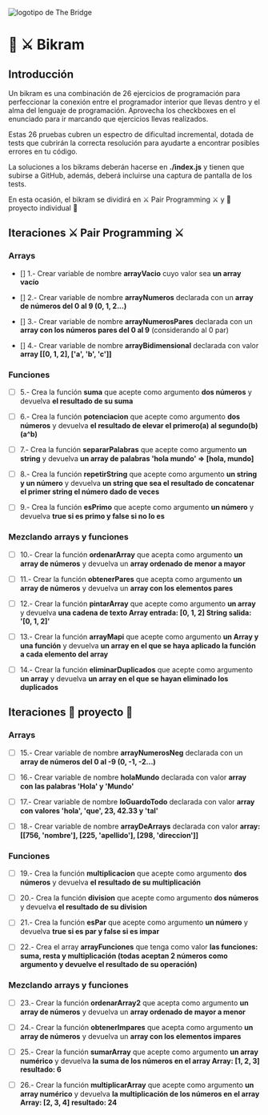![logotipo de The Bridge](https://user-images.githubusercontent.com/27650532/77754601-e8365180-702b-11ea-8bed-5bc14a43f869.png  "logotipo de The Bridge")

# :european_castle: :crossed_swords: Bikram #

## Introducción ##
Un bikram es una combinación de 26 ejercicios de programación para perfeccionar la conexión entre el programador interior que llevas dentro y el alma del lenguaje de programación. Aprovecha los checkboxes en el enunciado para ir marcando que ejercicios llevas realizados.

Estas 26 pruebas cubren un espectro de dificultad incremental, dotada de tests que cubrirán la correcta resolución para ayudarte a encontrar posibles errores en tu código.

La soluciones a los bikrams deberán hacerse en **./index.js** y tienen que subirse a GitHub, además, deberá incluirse una captura de pantalla de los tests.

En esta ocasión, el bikram se dividirá en :crossed_swords: Pair Programming :crossed_swords: y :european_castle: proyecto individual :european_castle:

## Iteraciones :crossed_swords: Pair Programming :crossed_swords: ##

### Arrays ###

- [] 1.- Crear variable de nombre **arrayVacio** cuyo valor sea **un array vacío**

- [] 2.- Crear variable de nombre **arrayNumeros** declarada con un **array de números del 0 al 9 (0, 1, 2...)**

- [] 3.- Crear variable de nombre **arrayNumerosPares** declarada con un **array con los números pares del 0 al 9** (considerando al 0 par)

- [] 4.- Crear variable de nombre **arrayBidimensional** declarada con valor **array [[0, 1, 2], ['a', 'b', 'c']]**

### Funciones ###

- [ ] 5.- Crea la función **suma** que acepte como argumento **dos números** y devuelva **el resultado de su suma**

- [ ] 6.- Crea la función **potenciacion** que acepte como argumento **dos números** y devuelva **el resultado de elevar el primero(a) al segundo(b) (a^b)**

- [ ] 7.- Crea la función **separarPalabras** que acepte como argumento **un string** y devuelva **un array de palabras 'hola mundo' => [hola, mundo]**

- [ ] 8.- Crea la función **repetirString** que acepte como argumento **un string y un número** y devuelva **un string que sea el resultado de concatenar el primer string el número dado de veces**

- [ ] 9.- Crea la función **esPrimo** que acepte como argumento **un número** y devuelva ****true si es primo y false si no lo es****

### Mezclando arrays y funciones ###

- [ ] 10.-  Crear la función **ordenarArray** que acepta como argumento **un array de números** y devuelva un **array ordenado de menor a mayor**

- [ ] 11.- Crear la función **obtenerPares** que acepta como argumento **un array de números** y devuelva un **array con los elementos pares**

- [ ] 12.- Crear la función **pintarArray** que acepte como argumento **un array** y devuelva **una cadena de texto Array entrada: [0, 1, 2] String salida: '[0, 1, 2]'**

- [ ] 13.- Crear la función **arrayMapi** que acepte como argumento **un Array y una función** y devuelva **un array en el que se haya aplicado la función a cada elemento del array**

- [ ] 14.- Crear la función **eliminarDuplicados** que acepte como argumento **un array** y devuelva **un array en el que se hayan eliminado los duplicados**

## Iteraciones :european_castle: proyecto :european_castle: ##

### Arrays ###

- [ ] 15.- Crear variable de nombre **arrayNumerosNeg** declarada con un **array de números del 0 al -9 (0, -1, -2...)**

- [ ] 16.- Crear variable de nombre **holaMundo** declarada con valor **array con las palabras 'Hola' y 'Mundo'**

- [ ] 17.- Crear variable de nombre **loGuardoTodo** declarada con valor **array con valores 'hola', 'que', 23, 42.33 y 'tal'**

- [ ] 18.- Crear variable de nombre **arrayDeArrays** declarada con valor **array: [[756, 'nombre'], [225, 'apellido'], [298, 'direccion']]**

### Funciones ###

- [ ] 19.- Crea la función **multiplicacion** que acepte como argumento **dos números** y devuelva **el resultado de su multiplicación**

- [ ] 20.- Crea la función **division** que acepte como argumento **dos números** y devuelva **el resultado de su division**

- [ ] 21.- Crea la función **esPar** que acepte como argumento **un número** y devuelva **true si es par y false si es impar**

- [ ] 22.- Crea el array **arrayFunciones** que tenga como valor **las funciones: suma, resta y multiplicación (todas aceptan 2 números como argumento y devuelve el resultado de su operación)**

### Mezclando arrays y funciones ###

- [ ] 23.-  Crear la función **ordenarArray2** que acepta como argumento **un array de números** y devuelva un **array ordenado de mayor a menor**

- [ ] 24.- Crear la función **obtenerImpares** que acepta como argumento **un array de números** y devuelva un **array con los elementos impares**

- [ ] 25.- Crear la función **sumarArray** que acepte como argumento **un array numérico** y devuelva **la suma de los números en el array Array: [1, 2, 3] resultado: 6**

- [ ] 26.- Crear la función **multiplicarArray** que acepte como argumento **un array numérico** y devuelva **la multiplicación de los números en el array Array:  [2, 3, 4] resultado: 24**
